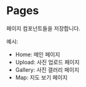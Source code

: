 # Pages

페이지 컴포넌트들을 저장합니다.

예시:
- Home: 메인 페이지
- Upload: 사진 업로드 페이지
- Gallery: 사진 갤러리 페이지
- Map: 지도 보기 페이지